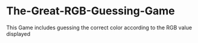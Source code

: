 # The-Great-RGB-Guessing-Game
This Game includes guessing the correct color according to the RGB value displayed 
